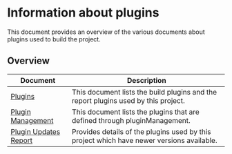 # Information about plugins

This document provides an overview of the various documents about plugins used to build the project.

## Overview

| Document                                            | Description                                                                               |
|-----------------------------------------------------|-------------------------------------------------------------------------------------------|
| [Plugins](plugins.html)                             | This document lists the build plugins and the report plugins used by this project.        |
| [Plugin Management](plugin-management.html)         | This document lists the plugins that are defined through pluginManagement.                |
| [Plugin Updates Report](plugin-updates-report.html) | Provides details of the plugins used by this project which have newer versions available. |
